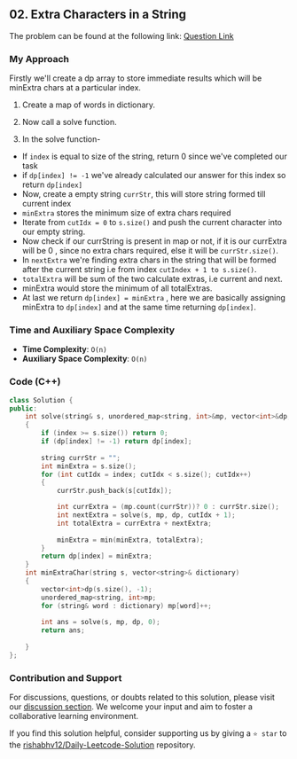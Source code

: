 ## 02. Extra Characters in a String

The problem can be found at the following link: [Question Link](https://leetcode.com/problems/extra-characters-in-a-string/)


### My Approach

Firstly we'll create a dp array to store immediate results which will be minExtra chars at a particular index.

1. Create a map of words in dictionary.

2. Now call a solve function.

3. In the solve function-

* If `index` is equal to size of the string, return 0 since we've completed our task
* if `dp[index] != -1` we've already calculated our answer for this index so return `dp[index]`
* Now, create a empty string `currStr`, this will store string formed till current index
* `minExtra` stores the minimum size of extra chars required
* Iterate from `cutIdx = 0` to `s.size()` and push the current character into our empty string.
* Now check if our currString is present in map or not, if it is our currExtra will be 0 , since no extra chars required, else it will be `currStr.size()`.
* In `nextExtra` we're finding extra chars in the string that will be formed after the current string i.e from index `cutIndex + 1 to s.size()`.
* `totalExtra` will be sum of the two calculate extras, i.e current and next.
* minExtra would store the minimum of all totalExtras.
* At last we return `dp[index] = minExtra` , here we are basically assigning minExtra to `dp[index]` and at the same time returning `dp[index]`.


### Time and Auxiliary Space Complexity

- **Time Complexity**: `O(n)` 
- **Auxiliary Space Complexity**: `O(n)`


### Code (C++)

```cpp
class Solution {
public:
    int solve(string& s, unordered_map<string, int>&mp, vector<int>&dp, int index)
    {
        if (index >= s.size()) return 0;
        if (dp[index] != -1) return dp[index]; 
        
        string currStr = "";
        int minExtra = s.size();
        for (int cutIdx = index; cutIdx < s.size(); cutIdx++)
        {
            currStr.push_back(s[cutIdx]);

            int currExtra = (mp.count(currStr))? 0 : currStr.size();
            int nextExtra = solve(s, mp, dp, cutIdx + 1);
            int totalExtra = currExtra + nextExtra;
            
            minExtra = min(minExtra, totalExtra);
        }
        return dp[index] = minExtra;
    }
    int minExtraChar(string s, vector<string>& dictionary) 
    {
        vector<int>dp(s.size(), -1);
        unordered_map<string, int>mp;
        for (string& word : dictionary) mp[word]++;
        
        int ans = solve(s, mp, dp, 0);
        return ans;
        
    }
};

```

### Contribution and Support

For discussions, questions, or doubts related to this solution, please visit our [discussion section](https://leetcode.com/discuss/general-discussion). We welcome your input and aim to foster a collaborative learning environment.

If you find this solution helpful, consider supporting us by giving a `⭐ star` to the [rishabhv12/Daily-Leetcode-Solution](https://github.com/rishabhv12/Daily-Leetcode-Solution) repository.